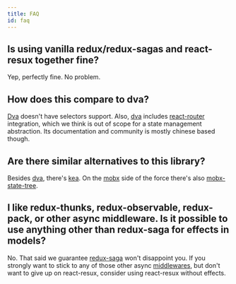 ```yaml
---
title: FAQ
id: faq
---
```


## Is using vanilla redux/redux-sagas and react-resux together fine?
Yep, perfectly fine. No problem.

## How does this compare to dva?
[Dva] doesn't have selectors support. Also, [dva] includes [react-router] integration, which we think is out of
scope for a state management abstraction. Its documentation and community is mostly chinese based though.

## Are there similar alternatives to this library?
Besides [dva], there's [kea]. On the [mobx] side of the force there's also [mobx-state-tree].

## I like redux-thunks, redux-observable, redux-pack, or other async middleware. Is it possible to use anything other than redux-saga for effects in models?
No. That said we guarantee [redux-saga] won't disappoint you. If you strongly want to stick to any of those other
async [middlewares], but don't want to give up on react-resux, consider using react-resux without effects.

[dva]: https://github.com/dvajs/dva
[kea]: https://github.com/keajs/kea
[react-router]: https://github.com/ReactTraining/react-router
[mobx]: https://github.com/mobxjs/mobx
[mobx-state-tree]: https://github.com/mobxjs/mobx-state-tree
[redux-saga]: https://redux-saga.js.org/
[middlewares]: https://redux.js.org/advanced/middleware
